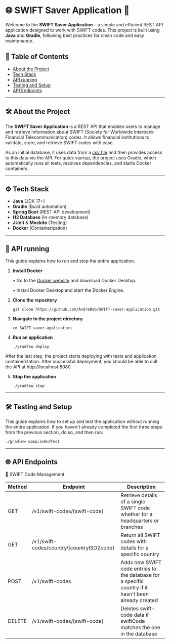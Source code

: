 # 🌐 SWIFT Saver Application 🚀

Welcome to the **SWIFT Saver Application** – a simple and efficient REST API application designed to work with SWIFT codes. This project is built using **Java** and **Gradle**, following best practices for clean code and easy maintenance.

## 📖 Table of Contents

- [About the Project](#about-the-project)
- [Tech Stack](#tech-stack)
- [API running](#api-running)
- [Testing and Setup](#testing-and-setup)
- [API Endpoints](#api-endpoints)
---

## 🛠️ About the Project

The **SWIFT Saver Application** is a REST API that enables users to manage and retrieve information about SWIFT (Society for Worldwide Interbank Financial Telecommunication) codes. It allows financial institutions to validate, store, and retrieve SWIFT codes with ease.

As an initial database, it uses data from a [csv file](https://github.com/AndreRab/SWIFT-saver-application/blob/master/src/main/resources/Interns_2025_SWIFT_CODES_Sheet1.csv) and then provides access to this data via the API. For quick startup, the project uses Gradle, which automatically runs all tests, resolves dependencies, and starts Docker containers.

---

## ⚙️ Tech Stack

- **Java** (JDK 17+)
- **Gradle** (Build automation)
- **Spring Boot** (REST API development)
- **H2 Database** (In-memory database)
- **JUnit** & **Mockito** (Testing)
- **Docker** (Containerization)

---

## 🚀 API running
This guide explains how to run and stop the entire application.

1. **Install Docker**

    • Go to the [Docker website](https://www.docker.com/products/docker-desktop/) and download Docker Desktop.
   
    • Install Docker Desktop and start the Docker Engine.

2. **Clone the repository**
   ```
   git clone https://github.com/AndreRab/SWIFT-saver-application.git
3. **Navigate to the project directory**
   ```
   cd SWIFT-saver-application
4. **Run an application**
   ```
   ./gradlew deploy 
After the last step, the project starts deploying with tests and application containerization. After successful deployment, you should be able to call the API at http://localhost:8080.

5. **Stop the application**

   ```
   ./gradlew stop 
---

## 🛠️ Testing and Setup
This guide explains how to set up and test the application without running the entire application.
If you haven't already completed the first three steps from the previous section, do so, and then run:

```bash
./gradlew compileAndTest
```
--- 
## 🌐 API Endpoints

📌 SWIFT Code Management

| Method  | Endpoint         | Description                  |
|---------|------------------|------------------------------|
| GET    | /v1/swift-codes/{swift-code}      | Retrieve details of a single SWIFT code whether for a headquarters or branches          |
| GET     | /v1/swift-codes/country/{countryISO2code} | Return all SWIFT codes with details for a specific country     |
| POST     | /v1/swift-codes       |  Adds new SWIFT code entries to the database for a specific country if it hasn't been already created    |
| DELETE  | /v1/swift-codes/{swift-code}  |  Deletes swift-code data if swiftCode matches the one in the database       |
